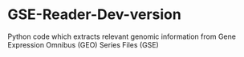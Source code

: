 # GSE-Reader-Dev-version
Python code which extracts relevant genomic information from Gene Expression Omnibus (GEO) Series Files (GSE)
